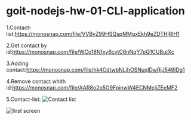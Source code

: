 # goit-nodejs-hw-01-CLI-application
1.Contact-list:https://monosnap.com/file/VVByZ99HSQspMMgxEkh9eZDTHjRlH1

2.Get contact by id:https://monosnap.com/file/WCo18Nfxy6cvtC6nNqY7pQ1CUButXc

3.Adding contact:https://monosnap.com/file/hk4CdtwbNLjhOSNuqlDwRjJ549IDg1

4.Remove contact whith id:https://monosnap.com/file/AAR8o2o5O9FpinwW4ECNMcjjZEeMF2

5.Contact-list: ![Contact list](https://monosnap.com/file/VVByZ99HSQspMMgxEkh9eZDTHjRlH1)

![first screen](https://github.com/Larik7/goit-nodejs-hw-01-CLI-application/assets/107476719/fb687273-0c48-42bd-82cb-7671f565367f)

